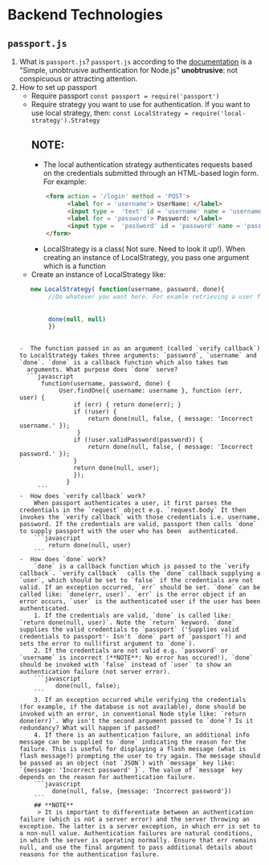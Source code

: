 # Backend Technologies
## `passport.js`
1. What is `passport.js`?
   `passport.js` according to the [documentation](http://www.passportjs.org/) is a "Simple, unobtrusive authentication for Node.js"
    **unobtrusive**: not conspicuous or attracting attention.
2. How to set up passport
   -  Require passport
      `const passport = require('passport')`
   -  Require strategy you want to use for authentication. If you want to use local strategy, then:
      `const LocalStrategy = require('local-strategy').Strategy`
      ## **NOTE**: 
      -  The local authentication strategy authenticates requests based on the credentials submitted through an HTML-based login form. For example:
      ```html
          <form action = '/login' method = 'POST'>
                <label for = 'username'> UserName: </label>
                <input type =  'text' id = 'username' name = 'username' required >
                <label for = 'password'> Password: </label>
                <input type =  'password' id = 'password' name = 'password' required >
          </form>
      ```
      -  LocalStrategy is a class( Not sure. Need to look it up!). When creating an instance of LocalStrategy, you pass one argument which is a function
    - Create an instance of LocalStrategy like:
     ```javascript
        new LocalStrategy( function(username, password, done){
             //Do whatever you want here. For examle retrieving a user from a database
             
             
             done(null, null)
             })
          
     ```
       -  The function passed in as an argument (called `verify callback`) to LocalStrategy takes three arguments: `password`, `username` and `done`. `done` is a callback function which also takes two
         arguments. What purpose does `done` serve?
         ```javascript
             function(username, password, done) {
                  User.findOne({ username: username }, function (err, user) {
                      if (err) { return done(err); }
                      if (!user) {
                          return done(null, false, { message: 'Incorrect username.' });
                       }
                      if (!user.validPassword(password)) {
                          return done(null, false, { message: 'Incorrect password.' });
                      }
                      return done(null, user);
                      });
                    }
            ```
       -  How does `verify callback` work?
           When passport authenticates a user, it first parses the credentials in the `request` object e.g. `request.body` It then invokes the `verify callback` with those credentials i.e. username, password. If the credentials are valid, passport then calls `done` to supply passport with the user who has been  authenticated.
           ```javascript
               return done(null, user)
           ```
       -  How does `done` work?
           `done` is a callback function which is passed to the `verify callback`. `verify callback`  calls the `done` callback supplying a `user`, which should be set to `false` if the credentials are not valid. If an exception occurred, `err` should be set. `done` can be called like: `done(err, user)`. `err` is the error object if an error occurs, `user` is the authenticated user if the user has been authenticated.
           1. If the credentials are valid, `done` is called like:  `return done(null, user)`. Note the `return` keyword. `done` supplies the valid credentials to `passport` ('Supplies valid credentials to passport'- Isn't `done` part of `passport`?) and sets the error to null(first argument to `done`).
           2. If the credentials are not valid e.g. `password` or `username` is incorrect (**NOTE**: No error has occured!), `done` should be invoked with `false` instead of `user` to show an authentication failure (not server error). 
           ```javascript
                 done(null, false);
           ```
           3. If an exception occurred while verifying the credentials (for example, if the database is not available), done should be invoked with an error, in conventional Node style like: `return done(err)`. Why isn't the second argument passed to `done`? Is it redundancy? What will happen if passed? 
           4. If there is an authentication failure, an additional info message can be supplied to `done` indicating the reason for the failure. This is useful for displaying a flash message (what is flash message?) prompting the user to try again. The message should be passed as an object (not `JSON`) with `message` key like: `{message: 'Incorrect password' }`. The value of `message` key depends on the reason for authentication failure. 
           ```javascript
                done(null, false, {message: 'Incorrect password'})
           ```
           ## **NOTE**
            > It is important to differentiate between an authentication failure (which is not a server error) and the server throwing an exception. The latter is a server exception, in which err is set to a non-null value. Authentication failures are natural conditions, in which the server is operating normally. Ensure that err remains null, and use the final argument to pass additional details about reasons for the authentication failure.
  
    
    
    

